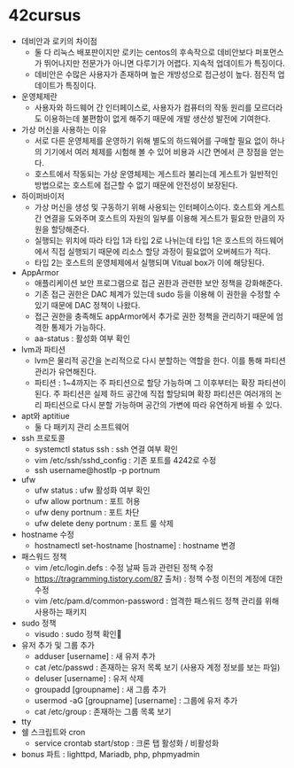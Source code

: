 # 42cursus

* 데비안과 로키의 차이점
  * 둘 다 리눅스 배포판이지만 로키는 centos의 후속작으로 데비안보다 퍼포먼스가 뛰어나지만 전문가가 아니면 다루기가 어렵다. 지속적 업데이트가 특징이다. 
  * 데비안은 수많은 사용자가 존재하며 높은 개방성으로 접근성이 높다. 점진적 업데이트가 특징이다.
* 운영체제란
  * 사용자와 하드웨어 간 인터페이스로, 사용자가 컴퓨터의 작동 원리를 모르더라도 이용하는데 불편함이 없게 해주기 때문에 개발 생산성 발전에 기여한다.
* 가상 머신을 사용하는 이유
  * 서로 다른 운영체제를 운영하기 위해 별도의 하드웨어를 구매할 필요 없이 하나의 기기에서 여러 체제를 시험해 볼 수 있어 비용과 시간 면에서 큰 장점을 얻는다.
  * 호스트에서 작동되는 가상 운영체제는 게스트라 불리는데 게스트가 일반적인 방법으로는 호스트에 접근할 수 없기 때문에 안전성이 보장된다.
* 하이퍼바이저
  * 가상 머신을 생성 및 구동하기 위해 사용되는 인터페이스이다. 호스트와 게스트 간 연결을 도와주며 호스트의 자원의 일부를 이용해 게스트가 필요한 만큼의 자원을 할당해준다.
  * 실행되는 위치에 따라 타입 1과 타입 2로 나뉘는데 타입 1은 호스트의 하드웨어에서 직접 실행되기 때문에 리소스 할당 과정이 필요없어 오버헤드가 적다. 
  * 타입 2는 호스트의 운영체제에서 실행되며 Vitual box가 이에 해당된다. 
* AppArmor
  * 애플리케이션 보안 프로그램으로 접근 권한과 관련한 보안 정책을 강화해준다.
  * 기존 접근 권한은 DAC 체계가 있는데 sudo 등을 이용해 이 권한을 수정할 수 있기 때문에 DAC 정책이 나왔다.
  * 접근 권한을 충족해도 appArmor에서 추가로 권한 정책을 관리하기 때문에 엄격한 통제가 가능하다.
  * aa-status : 활성화 여부 확인
* lvm과 파티션  
  * lvm은 물리적 공간을 논리적으로 다시 분할하는 역할을 한다. 이를 통해 파티션 관리가 유연해진다.  
  * 파티션 : 1~4까지는 주 파티션으로 할당 가능하며 그 이후부터는 확장 파티션이 된다. 주 파티션은 실제 하드 공간에 직접 할당되며 확장 파티션은 여러개의 논리 파티션으로 다시 분할 가능하며 공간의 가변에 따라 유연하게 바뀔 수 있다.
* apt와 aptitiue
  * 둘 다 패키지 관리 소프트웨어 
* ssh 프로토콜
  * systemctl status ssh : ssh 연결 여부 확인
  * vim /etc/ssh/sshd_config : 기존 포트를 4242로 수정
  * ssh username@hostIp -p portnum
* ufw
  * ufw status : ufw 활성화 여부 확인
  * ufw allow portnum : 포트 허용
  * ufw deny portnum : 포트 차단
  * ufw delete deny portnum : 포트 룰 삭제
* hostname 수정
  * hostnamectl set-hostname [hostname] : hostname 변경
* 패스워드 정책
  * vim /etc/login.defs : 수정 날짜 등과 관련된 정책 수정
  * https://tragramming.tistory.com/87 출처) : 정책 수정 이전의 계정에 대한 수정
  * vim /etc/pam.d/common-password : 엄격한 패스워드 정책 관리를 위해 사용하는 패키지
* sudo 정책
  * visudo : sudo 정책 확인
* 유저 추가 및 그룹 추가
  * adduser [username] : 새 유저 추가
  * cat /etc/passwd : 존재하는 유저 목록 보기 (사용자 계정 정보를 보는 파일)
  * deluser [username] : 유저 삭제
  * groupadd [groupname] : 새 그룹 추가
  * usermod -aG [groupname] [username] : 그룹에 유저 추가
  * cat /etc/group : 존재하는 그룹 목록 보기
* tty
* 쉘 스크립트와 cron
  * service crontab start/stop : 크론 탭 활성화 / 비활성화
* bonus 파트 : lighttpd, Mariadb, php, phpmyadmin 

